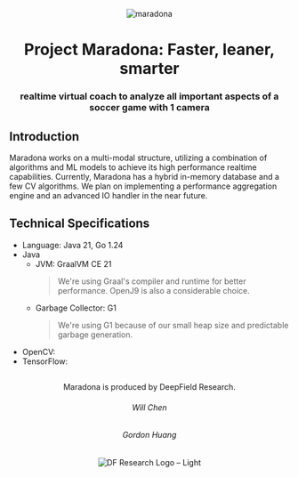 <div align="center">

![maradona](https://github.com/user-attachments/assets/42df8955-1842-4086-afab-e360a19a19c3)

Project Maradona: Faster, leaner, smarter
=========================================
### realtime virtual coach to analyze all important aspects of a soccer game with 1 camera
<div align="left">

## Introduction

Maradona works on a multi-modal structure, utilizing a combination of algorithms and ML models to achieve its high performance realtime capabilities. Currently, Maradona has a hybrid in-memory database and a few CV algorithms. We plan on implementing a performance aggregation engine and an advanced IO handler in the near future. 



## Technical Specifications
- Language: Java 21, Go 1.24
- Java
  - JVM: GraalVM CE 21
    > We're using Graal's compiler and runtime for better performance. OpenJ9 is also a considerable choice. 
  - Garbage Collector: G1
    > We're using G1 because of our small heap size and predictable garbage generation. 
- OpenCV:
- TensorFlow: 

## 
<div align="center">
Maradona is produced by DeepField Research. 

###### Will Chen
###### Gordon Huang
  
![DF Research Logo – Light](https://github.com/user-attachments/assets/4b31ed76-920b-4e30-bad8-ce4bea106a65)
